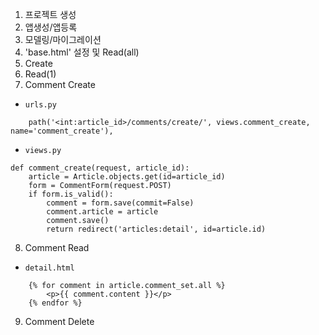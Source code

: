 1. 프로젝트 생성
2. 앱생성/앱등록
3. 모델링/마이그레이션
4. 'base.html' 설정 및 Read(all)
5. Create
6. Read(1)
7. Comment Create
- `urls.py`
```
    path('<int:article_id>/comments/create/', views.comment_create, name='comment_create'),
```

- `views.py`
```
def comment_create(request, article_id):
    article = Article.objects.get(id=article_id)
    form = CommentForm(request.POST)
    if form.is_valid():
        comment = form.save(commit=False)
        comment.article = article
        comment.save()
        return redirect('articles:detail', id=article.id)
```

8. Comment Read
- `detail.html`
```
    {% for comment in article.comment_set.all %}
        <p>{{ comment.content }}</p>
    {% endfor %}
```

9. Comment Delete